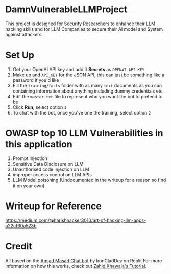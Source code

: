 # DamnVulnerableLLMProject

This project is designed for Security Researchers to enhance their LLM hacking skills and for LLM Companies to secure their AI model and System against attackers

# Set Up

1. Get your OpenAI API key and add it **Secrets** as `OPENAI_API_KEY`
2. Make up and `API_KEY` for the JSON API, this can just be something like a password if you'd like
3. Fill the `training/facts` folder with as many `text` documents as you can containing information about anything including dummy credentials etc
4. Edit the `master.txt` file to represent who you want the bot to pretend to be
5. Click **Run**, select option `1`
6. To chat with the bot, once you've one the training, select option `2`

# OWASP top 10 LLM Vulnerabilities in this application

1. Prompt injection
2. Sensitive Data Disclosure on LLM
3. Unauthorised code injection on LLM
4. improper access control on LLM APIs
5. LLM Model poisoning (Undocumented in the writeup for a reason so find it on your own)  

# Writeup for Reference 

https://medium.com/@harishhacker3010/art-of-hacking-llm-apps-a22cf60a523b

# Credit

All based on the [Amjad Masad Chat bot](https://ai.repl.page) by IronCladDev on Replit
For more information on how this works, check out [Zahid Khawaja's Tutorial](https://replit.com/@zahidkhawaja/Replit-Assistant?v=1).
